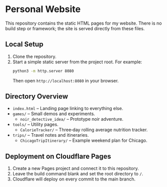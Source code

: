 # Personal Website

This repository contains the static HTML pages for my website. There is no build step or framework; the site is served directly from these files.

## Local Setup

1. Clone the repository.
2. Start a simple static server from the project root. For example:
   ```bash
   python3 -m http.server 8080
   ```
   Then open `http://localhost:8080` in your browser.

## Directory Overview

- `index.html` – Landing page linking to everything else.
- `games/` – Small demos and experiments.
  - `noir_detective_idea/` – Prototype noir adventure.
- `tools/` – Utility pages.
  - `CalorieTracker/` – Three‑day rolling average nutrition tracker.
- `trips/` – Travel notes and itineraries.
  - `ChicagoTripItinerary/` – Example weekend plan for Chicago.

## Deployment on Cloudflare Pages

1. Create a new Pages project and connect it to this repository.
2. Leave the build command blank and set the root directory to `/`.
3. Cloudflare will deploy on every commit to the main branch.
